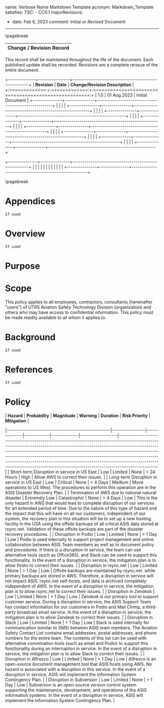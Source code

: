 name: Verbose Name Markdown Template
acronym: Markdown_Template
satisfies:
  TSC:
    - CC0.1
majorRevisions:
  - date: Feb 6, 2023
    comment: Initial or Revised Document
---

\pagebreak

|**Change / Revision Record**|
|    :----:   |

This record shall be maintained throughout the life of the document. Each published update shall be recorded. Revisions are a complete reissue of the entire document. 

+--------------+----------------+-------------------------------------------------------+
| **Revision**  |   **Date**    | **Change/Revision Description**                       |
+:=============:+:=============:+:=====================================================:+
|       1.0     | 01 Aug 2023   | Initial Document                                      |
+---------------+---------------+-------------------------------------------------------+
|               |               |                                                       |
+---------------+---------------+-------------------------------------------------------+
|               |               |                                                       |
+---------------+---------------+-------------------------------------------------------+
|               |               |                                                       |
+---------------+---------------+-------------------------------------------------------+
|               |               |                                                       |
+---------------+---------------+-------------------------------------------------------+
|               |               |                                                       |
+---------------+---------------+-------------------------------------------------------+
|               |               |                                                       |
+---------------+---------------+-------------------------------------------------------+
|               |               |                                                       |
+---------------+---------------+-------------------------------------------------------+


+---------------+---------------+-------------------------------------------------------+
|               |               |                                                       |
|               |               |                                                       |
|               |               |                                                       |
+---------------+---------------+-------------------------------------------------------+


\pagebreak

# Appendices
    If used


# Overview
    If used

# Purpose


# Scope

This policy applies to all employees, contractors, consultants (hereinafter "*users*") of UTRS Aviation Safety Technology Division (organization) and others who may have access to confidential information. This policy must be made readily available to all whom it applies to.

# Background
    If used

# References
    If used


# Policy


| **Hazard**                                          | **Probability** | **Magnitude** | **Warning** | **Duration** | **Risk Priority** | **Mitigation**                      |

|-----------------------------------------------------|-----------------|---------------|-------------|--------------|-------------------|--------------------------------------------------------------------------------------------------------------------------------------------------------------------------------------------------------------------------------------------------------------------------------------------------------------------------------------------------------------------------------------------------------------------------------------------------------------------------------------------------------|
| Short-term Disruption in service in US East         | Low             | Limited       | None        | < 24 Hours   | High              | Allow AWS to correct their issues.                                                                                                                                                                                                                                                                                                                                                                                                                                                                     |
| Long-term Disruption in service in US East          | Low             | Critical      | None        | < 4 Days     | Medium            | Move operations to US West. The procedures to perform this operation are in the ASIS Disaster Recovery Plan.                                                                                                                                                                                                                                                                                                                                                                                           |
| Termination of AWS due to national natural disaster | Extremely Low   | Catastrophic  | None        | > 4 Days     | Low               | This is the only hazard in AWS that would lead to complete disruption of our services for an extended period of time. Due to the nature of this type of hazard and the impact that this will have on all our customers, independent of our system, the recovery plan in this situation will be to set up a new hosting facility in the USA using the offsite backups of all critical ASIS data stored at rsync.net. Validation of these offsite backups are part of the disaster recovery procedures.  |
| Disruption in Podio                                 | Low             | Limited       | None        | > 1 Day      | Low               | Podio is used internally to support project management and online collaboration between ASIS Team members as well as to document policy and procedures. If there is a disruption in service, the team can use alternative tools (such as Office365), and Slack can be used to support this functionality. In the event of a disruption in service, the mitigation plan is to allow Podio to correct their issues.                                                                                      |
| Disruption in rsync.net                             | Low             | Limited       | None        | > 1 Day      | Low               | Offsite backups are maintained by rsync.net. while primary backups are stored in AWS. Therefore, a disruption in service will not impact ASIS. rsync.net self-hosts, and data is archived completely independent of AWS. In the event of a disruption in service, the mitigation plan is to allow rsync.net to correct their issues.                                                                                                                                                                   |
| Disruption in Zendesk                               | Low             | Limited       | None        | > 1 Day      | Low               | Zendesk is our primary tool to support customer service. During a disruption in service, the ASIS Support Team has contact information for our customers in Podio and Mail Chimp, a third-party broadcast email service. In the event of a disruption in service, the mitigation plan is to allow Zendesk to correct their issues.                                                                                                                                                                     |
| Disruption in Slack                                 | Low             | Limited       | None        | > 1 Day      | Low               | Slack is used internally for communication (similar to SMS) between ASIS team members. The Aviation Safety Contact List contains email addresses, postal addresses, and phone numbers for the entire team. The contents of this list can be used with alternative commination tools (such as email and Podio) to support this functionality during an interruption in service. In the event of a disruption in service, the mitigation plan is to allow Slack to correct their issues.                 |
| Disruption in Alfresco                              | Low             | Limited       | None        | > 1 Day      | Low               | Alfresco is an open-source document management tool that ASIS hosts using AWS. No hazard is associated with a disruption in this service. In the event of a disruption in service, ASIS will implement the Information System Contingency Plan.                                                                                                                                                                                                                                                        |
| Disruption in Subversion                            | Low             | Limited       | None        | > 1 Day      | Low               | Subversion is an open-source version control system supporting the maintenance, development, and operations of the ASIS information systems. In the event of a disruption in service, ASIS will implement the Information System Contingency Plan.                                                                                                                                                                                                                                                     |


